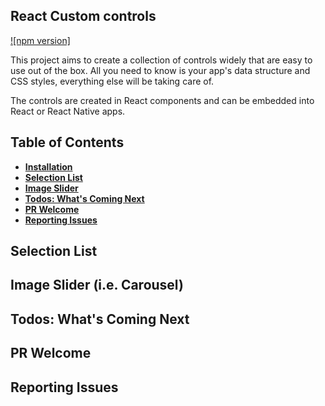 ## React Custom controls

[![npm version]](https://www.npmjs.com/package/react-custom-controls)

This project aims to create a collection of controls widely that are easy to use out of the box. All you need to know is your app's data structure and CSS styles, everything else will be taking care of.

The controls are created in React components and can be embedded into React or React Native apps.

## Table of Contents

- **[Installation](#1-installation)**
- **[Selection List](#2-selection-list)**
- **[Image Slider](#3-image-slider)**
- **[Todos: What's Coming Next](#4-todos-whats-coming-next)**
- **[PR Welcome](#5-pr-welcome)**
- **[Reporting Issues](#6-reporting-issues)**

## Selection List


## Image Slider (i.e. Carousel)


## Todos: What's Coming Next


## PR Welcome


## Reporting Issues
